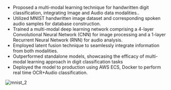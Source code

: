 - Proposed a multi-modal learning technique for handwritten digit classification, integrating Image and Audio data modalities..
- Utilized MNIST handwritten image dataset and corresponding spoken audio samples for database construction.
- Trained a multi-modal deep learning network comprising a 4-layer Convolutional Neural Network (CNN) for image processing and a 1-layer Recurrent Neural Network (RNN) for audio analysis.
- Employed latent fusion technique to seamlessly integrate information from both modalities.
- Outperformed standalone models, showcasing the efficacy of multi-modal learning approach in digit classification tasks
- Deployed the model to production using AWS ECS, Docker to perform real time OCR+Audio classification.

![mnist_2](https://github.com/user-attachments/assets/05d1afea-2858-454e-abb7-d2d9c1e2d082)


